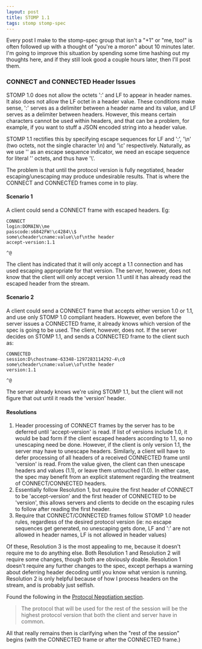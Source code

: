 ```yaml
---
layout: post
title: STOMP 1.1
tags: stomp stomp-spec
---
```

Every post I make to the stomp-spec group that isn't a "+1" or "me, too!"
is often followed up with a thought of "you're a moron" about 10 minutes
later.  I'm going to improve this situation by spending some time hashing out
my thoughts here, and if they still look good a couple hours later, then I'll
post them.

### CONNECT and CONNECTED Header Issues

STOMP 1.0 does not allow the octets ':' and LF to appear in header names.
It also does not allow the LF octet in a header value.  These conditions make
sense, ':' serves as a delimiter between a header name and its value, and LF
serves as a delimiter between headers.  However, this means certain
characters cannot be used within headers, and that can be a problem, for
example, if you want to stuff a JSON encoded string into a header value.

STOMP 1.1 rectifies this by specifying escape sequences for LF and ':', '\n'
(two octets, not the single character \n) and '\c' respectively.
Naturally, as we use '\' as an escape sequence indicator, we need an escape
sequence for literal '\' octets, and thus have '\\'.

The problem is that until the protocol version is fully negotiated, header
escaping/unescaping may produce undesirable results.  That is where the
CONNECT and CONNECTED frames come in to play.

#### Scenario 1

A client could send a CONNECT frame with escaped headers.  Eg:

    CONNECT
    login:DOMAIN\\me
    passcode:s6842FW!\c4284\\$
    some\cheader\cname:value\\of\nthe header
    accept-version:1.1

    ^@

The client has indicated that it will only accept a 1.1 connection and has
used escaping appropriate for that version.  The server, however, does not
know that the client will only accept version 1.1 until it has already read
the escaped header from the stream.

#### Scenario 2

A client could send a CONNECT frame that accepts either version 1.0 or 1.1,
and use only STOMP 1.0 compliant headers.  However, even before the server
issues a CONNECTED frame, it already knows which version of the spec is going
to be used.  The client, however, does not.  If the server decides on STOMP
1.1, and sends a CONNECTED frame to the client such as:

    CONNECTED
    session:D\chostname-63348-1297283114292-4\c0
    some\cheader\cname:value\\of\nthe header
    version:1.1

    ^@

The server already knows we're using STOMP 1.1, but the client will not figure that out until it reads the 'version' header.

#### Resolutions

1. Header processing of CONNECT frames by the server has to be deferred until
   'accept-version' is read. If list of versions include 1.0, it would be bad
   form if the client escaped headers according to 1.1, so no unescaping need
   be done. However, if the client is only version 1.1, the server may have
   to unescape headers. Similarly, a client will have to defer processing of
   all headers of a received CONNECTED frame until 'version' is read. From
   the value given, the client can then unescape headers and values (1.1), or
   leave them untouched (1.0). In either case, the spec may benefit from an
   explicit statement regarding the treatment of CONNECT/CONNECTED headers.
1. Essentially follow Resolution 1, but require the first header of CONNECT
   to be 'accept-version' and the first header of CONNECTED to be 'version',
   this allows servers and clients to decide on the escaping rules to follow
   after reading the first header.
1. Require that CONNECT/CONNECTED frames follow STOMP 1.0 header rules,
   regardless of the desired protocol version (ie: no escape sequences get
   generated, no unescaping gets done, LF and ':' are not allowed in header
   names, LF is not allowed in header values)

Of these, Resolution 3 is the most appealing to me, because it doesn't
require me to do anything else.  Both Resolution 1 and Resolution 2 will
require some changes, though both are obviously doable.  Resolution 1 doesn't
require any further changes to the spec, except perhaps a warning about
deferring header decoding until you know what version is running.  Resolution
2 is only helpful because of how I process headers on the stream, and is
probably just selfish.

Found the following in the [Protocol Negotiation section](http://stomp.github.com/stomp-specification-1.1.html#Protocol_Negotiation).

> The protocol that will be used for the rest of the session will be the
> highest protocol version that both the client and server have in common.

All that really remains then is clarifying when the "rest of the session"
begins (with the CONNECTED frame or after the CONNECTED frame.)
